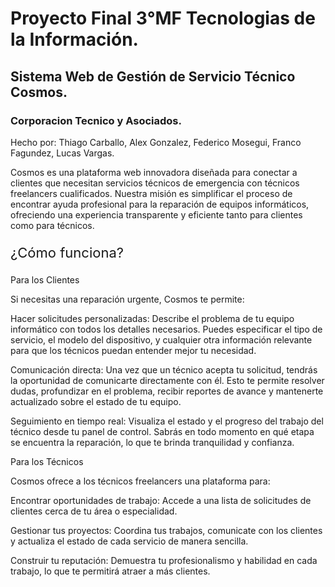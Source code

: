 # Proyecto Final 3°MF Tecnologias de la Información.
## Sistema Web de Gestión de Servicio Técnico Cosmos.
### Corporacion Tecnico y Asociados.
Hecho por: Thiago Carballo, Alex Gonzalez, Federico Mosegui, Franco Fagundez, Lucas Vargas.

Cosmos es una plataforma web innovadora diseñada para conectar a clientes que necesitan servicios técnicos de emergencia con técnicos freelancers cualificados. Nuestra misión es simplificar el proceso de encontrar ayuda profesional para la reparación de equipos informáticos, ofreciendo una experiencia transparente y eficiente tanto para clientes como para técnicos.

<p style="font-size: 22px;">¿Cómo funciona?</p>

Para los Clientes

Si necesitas una reparación urgente, Cosmos te permite:

Hacer solicitudes personalizadas: Describe el problema de tu equipo informático con todos los detalles necesarios. Puedes especificar el tipo de servicio, el modelo del dispositivo, y cualquier otra información relevante para que los técnicos puedan entender mejor tu necesidad.

Comunicación directa: Una vez que un técnico acepta tu solicitud, tendrás la oportunidad de comunicarte directamente con él. Esto te permite resolver dudas, profundizar en el problema, recibir reportes de avance y mantenerte actualizado sobre el estado de tu equipo.

Seguimiento en tiempo real: Visualiza el estado y el progreso del trabajo del técnico desde tu panel de control. Sabrás en todo momento en qué etapa se encuentra la reparación, lo que te brinda tranquilidad y confianza.

Para los Técnicos

Cosmos ofrece a los técnicos freelancers una plataforma para:

Encontrar oportunidades de trabajo: Accede a una lista de solicitudes de clientes cerca de tu área o especialidad.

Gestionar tus proyectos: Coordina tus trabajos, comunicate con los clientes y actualiza el estado de cada servicio de manera sencilla.

Construir tu reputación: Demuestra tu profesionalismo y habilidad en cada trabajo, lo que te permitirá atraer a más clientes.

